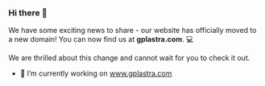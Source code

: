 ### Hi there 👋

We have some exciting news to share - our website has officially moved to a new domain! You can now find us at **gplastra.com**. 💻

We are thrilled about this change and cannot wait for you to check it out.

- 🔭 I’m currently working on www.gplastra.com

